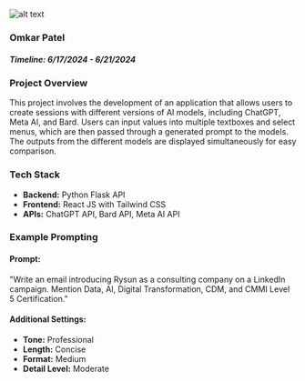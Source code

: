 ![alt text](../../images/rysun_logo.png) 
### Omkar Patel
##### Timeline: 6/17/2024 - 6/21/2024

### Project Overview
This project involves the development of an application that allows users to create sessions with different versions of AI models, including ChatGPT, Meta AI, and Bard. Users can input values into multiple textboxes and select menus, which are then passed through a generated prompt to the models. The outputs from the different models are displayed simultaneously for easy comparison.

### Tech Stack
- **Backend:** Python Flask API
- **Frontend:** React JS with Tailwind CSS
- **APIs:** ChatGPT API, Bard API, Meta AI API

### Example Prompting
#### Prompt:
"Write an email introducing Rysun as a consulting company on a LinkedIn campaign. Mention Data, AI, Digital Transformation, CDM, and CMMI Level 5 Certification."

#### Additional Settings:
- **Tone:** Professional
- **Length:** Concise
- **Format:** Medium
- **Detail Level:** Moderate
